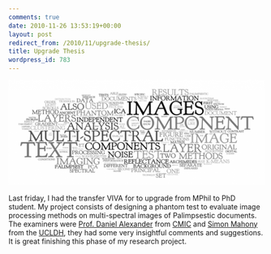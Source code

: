 ```yaml
---
comments: true
date: 2010-11-26 13:53:19+00:00
layout: post
redirect_from: /2010/11/upgrade-thesis/
title: Upgrade Thesis
wordpress_id: 783
---
```



![Transfer Thesis Wordle](/images/transfer-thesis-word-cloud.png)

Last friday, I had the transfer VIVA for to upgrade from MPhil to PhD student. My project consists of designing a phantom test to evaluate image processing methods on multi-spectral images of Palimpsestic documents. The examiners were [Prof. Daniel Alexander][dax] from [CMIC] and [Simon Mahony][sma] from the [UCLDH], they had some very insightful comments and suggestions. It is great finishing this phase of my research project.

[UCLDH]: http://www.ucl.ac.uk/dh/ "Centre for Digital Humanities"
[CMIC]: http://cmic.cs.ucl.ac.uk/ "Centre for Medical Image Computing"
[dax]: http://www.cs.ucl.ac.uk/staff/d.alexander/
[sma]: http://www.ucl.ac.uk/infostudies/simon-mahony/